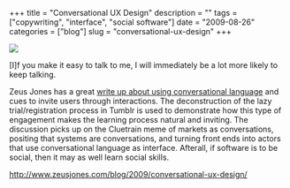 +++
title = "Conversational UX Design"
description = ""
tags = ["copywriting", "interface", "social software"]
date = "2009-08-26"
categories = ["blog"]
slug = "conversational-ux-design"
+++



  <div class="notebook-screenshot"><a href="http://www.zeusjones.com/blog/2009/conversational-ux-design/"><img src="/media/bluga/wt4a95b91c4908b.jpg"/></a></div><p class="dek">[I]f you make it easy to talk to me, I will immediately be a lot more likely to keep talking.</p>
<p>Zeus Jones has a great <a href="http://www.zeusjones.com/blog/2009/conversational-ux-design/">write up about using conversational language</a> and cues to invite users through interactions. The deconstruction of the lazy trial/registration process in Tumblr is used to demonstrate how this type of engagement makes the learning process natural and inviting. The discussion picks up on the Cluetrain meme of markets as conversations, positing that systems are conversations, and turning front ends into actors that use conversational language as interface. Afterall, if software is to be social, then it may as well learn social skills.</p>
    
  <a href="http://www.zeusjones.com/blog/2009/conversational-ux-design/">http://www.zeusjones.com/blog/2009/conversational-ux-design/</a>
